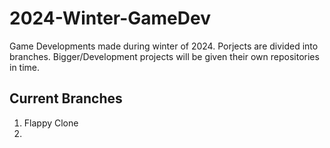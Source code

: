# 2024-Winter-GameDev
Game Developments made during winter of 2024.
Porjects are divided into branches. Bigger/Development projects will be given their own repositories in time.

Current Branches
------------------------
1. Flappy Clone
2. 
